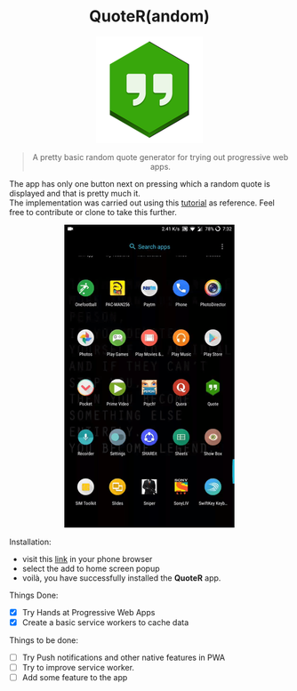<div align="center">
  <h1>QuoteR(andom)</h1>
  
  <img src="./images/icons/icon-192x192.png">
  
  >A pretty basic random quote generator for trying out progressive web apps.<br>
</div>


The app has only one button next on pressing which a random quote is displayed and that is pretty much it.<br>
The implementation was carried out using this [tutorial](https://medium.freecodecamp.org/progressive-web-apps-101-the-what-why-and-how-4aa5e9065ac2) as reference. Feel free to contribute or clone to take this further.


<div align="center">
  <img src="./images/20181206_073344_edited.gif">
</div>

Installation:
* visit this [link](https://nurdtechie98.github.io/QuoteRandom/) in your phone browser
* select the add to home screen popup
* voilà, you have successfully installed the **QuoteR** app.

Things Done:
* [X] Try Hands at Progressive Web Apps
* [X] Create a basic service workers to cache data 

Things to be done:
* [ ] Try Push notifications and other native features in PWA
* [ ] Try to improve service worker.
* [ ] Add some feature to the app
